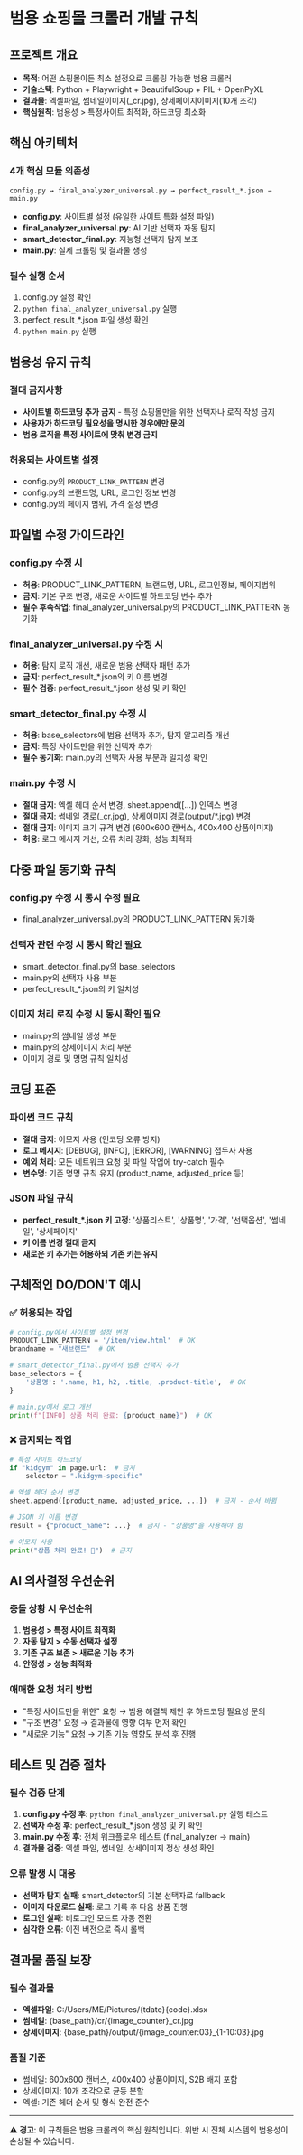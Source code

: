# 범용 쇼핑몰 크롤러 개발 규칙

## 프로젝트 개요

- **목적**: 어떤 쇼핑몰이든 최소 설정으로 크롤링 가능한 범용 크롤러
- **기술스택**: Python + Playwright + BeautifulSoup + PIL + OpenPyXL
- **결과물**: 엑셀파일, 썸네일이미지(_cr.jpg), 상세페이지이미지(10개 조각)
- **핵심원칙**: 범용성 > 특정사이트 최적화, 하드코딩 최소화

## 핵심 아키텍처

### 4개 핵심 모듈 의존성
```
config.py → final_analyzer_universal.py → perfect_result_*.json → main.py
```

- **config.py**: 사이트별 설정 (유일한 사이트 특화 설정 파일)
- **final_analyzer_universal.py**: AI 기반 선택자 자동 탐지
- **smart_detector_final.py**: 지능형 선택자 탐지 보조
- **main.py**: 실제 크롤링 및 결과물 생성

### 필수 실행 순서
1. config.py 설정 확인
2. `python final_analyzer_universal.py` 실행
3. perfect_result_*.json 파일 생성 확인
4. `python main.py` 실행

## 범용성 유지 규칙

### 절대 금지사항
- **사이트별 하드코딩 추가 금지** - 특정 쇼핑몰만을 위한 선택자나 로직 작성 금지
- **사용자가 하드코딩 필요성을 명시한 경우에만 문의**
- **범용 로직을 특정 사이트에 맞춰 변경 금지**

### 허용되는 사이트별 설정
- config.py의 `PRODUCT_LINK_PATTERN` 변경
- config.py의 브랜드명, URL, 로그인 정보 변경
- config.py의 페이지 범위, 가격 설정 변경

## 파일별 수정 가이드라인

### config.py 수정 시
- **허용**: PRODUCT_LINK_PATTERN, 브랜드명, URL, 로그인정보, 페이지범위
- **금지**: 기본 구조 변경, 새로운 사이트별 하드코딩 변수 추가
- **필수 후속작업**: final_analyzer_universal.py의 PRODUCT_LINK_PATTERN 동기화

### final_analyzer_universal.py 수정 시  
- **허용**: 탐지 로직 개선, 새로운 범용 선택자 패턴 추가
- **금지**: perfect_result_*.json의 키 이름 변경
- **필수 검증**: perfect_result_*.json 생성 및 키 확인

### smart_detector_final.py 수정 시
- **허용**: base_selectors에 범용 선택자 추가, 탐지 알고리즘 개선
- **금지**: 특정 사이트만을 위한 선택자 추가
- **필수 동기화**: main.py의 선택자 사용 부분과 일치성 확인

### main.py 수정 시
- **절대 금지**: 엑셀 헤더 순서 변경, sheet.append([...]) 인덱스 변경
- **절대 금지**: 썸네일 경로(_cr.jpg), 상세이미지 경로(output/*.jpg) 변경
- **절대 금지**: 이미지 크기 규격 변경 (600x600 캔버스, 400x400 상품이미지)
- **허용**: 로그 메시지 개선, 오류 처리 강화, 성능 최적화

## 다중 파일 동기화 규칙

### config.py 수정 시 동시 수정 필요
- final_analyzer_universal.py의 PRODUCT_LINK_PATTERN 동기화

### 선택자 관련 수정 시 동시 확인 필요
- smart_detector_final.py의 base_selectors
- main.py의 선택자 사용 부분
- perfect_result_*.json의 키 일치성

### 이미지 처리 로직 수정 시 동시 확인 필요
- main.py의 썸네일 생성 부분
- main.py의 상세이미지 처리 부분
- 이미지 경로 및 명명 규칙 일치성

## 코딩 표준

### 파이썬 코드 규칙
- **절대 금지**: 이모지 사용 (인코딩 오류 방지)
- **로그 메시지**: [DEBUG], [INFO], [ERROR], [WARNING] 접두사 사용
- **예외 처리**: 모든 네트워크 요청 및 파일 작업에 try-catch 필수
- **변수명**: 기존 명명 규칙 유지 (product_name, adjusted_price 등)

### JSON 파일 규칙
- **perfect_result_*.json 키 고정**: '상품리스트', '상품명', '가격', '선택옵션', '썸네일', '상세페이지'
- **키 이름 변경 절대 금지**
- **새로운 키 추가는 허용하되 기존 키는 유지**

## 구체적인 DO/DON'T 예시

### ✅ 허용되는 작업
```python
# config.py에서 사이트별 설정 변경
PRODUCT_LINK_PATTERN = '/item/view.html'  # OK
brandname = "새브랜드"  # OK

# smart_detector_final.py에서 범용 선택자 추가
base_selectors = {
    '상품명': '.name, h1, h2, .title, .product-title',  # OK
}

# main.py에서 로그 개선
print(f"[INFO] 상품 처리 완료: {product_name}")  # OK
```

### ❌ 금지되는 작업
```python
# 특정 사이트 하드코딩
if "kidgym" in page.url:  # 금지
    selector = ".kidgym-specific"

# 엑셀 헤더 순서 변경
sheet.append([product_name, adjusted_price, ...])  # 금지 - 순서 바뀜

# JSON 키 이름 변경
result = {"product_name": ...}  # 금지 - "상품명"을 사용해야 함

# 이모지 사용
print("상품 처리 완료! 🎉")  # 금지
```

## AI 의사결정 우선순위

### 충돌 상황 시 우선순위
1. **범용성 > 특정 사이트 최적화**
2. **자동 탐지 > 수동 선택자 설정**  
3. **기존 구조 보존 > 새로운 기능 추가**
4. **안정성 > 성능 최적화**

### 애매한 요청 처리 방법
- "특정 사이트만을 위한" 요청 → 범용 해결책 제안 후 하드코딩 필요성 문의
- "구조 변경" 요청 → 결과물에 영향 여부 먼저 확인
- "새로운 기능" 요청 → 기존 기능 영향도 분석 후 진행

## 테스트 및 검증 절차

### 필수 검증 단계
1. **config.py 수정 후**: `python final_analyzer_universal.py` 실행 테스트
2. **선택자 수정 후**: perfect_result_*.json 생성 및 키 확인
3. **main.py 수정 후**: 전체 워크플로우 테스트 (final_analyzer → main)
4. **결과물 검증**: 엑셀 파일, 썸네일, 상세이미지 정상 생성 확인

### 오류 발생 시 대응
- **선택자 탐지 실패**: smart_detector의 기본 선택자로 fallback
- **이미지 다운로드 실패**: 로그 기록 후 다음 상품 진행
- **로그인 실패**: 비로그인 모드로 자동 전환
- **심각한 오류**: 이전 버전으로 즉시 롤백

## 결과물 품질 보장

### 필수 결과물
- **엑셀파일**: C:/Users/ME/Pictures/{tdate}{code}.xlsx
- **썸네일**: {base_path}/cr/{image_counter}_cr.jpg
- **상세이미지**: {base_path}/output/{image_counter:03}_{1-10:03}.jpg

### 품질 기준
- 썸네일: 600x600 캔버스, 400x400 상품이미지, S2B 배지 포함
- 상세이미지: 10개 조각으로 균등 분할
- 엑셀: 기존 헤더 순서 및 형식 완전 준수

---

**⚠️ 경고**: 이 규칙들은 범용 크롤러의 핵심 원칙입니다. 위반 시 전체 시스템의 범용성이 손상될 수 있습니다.

